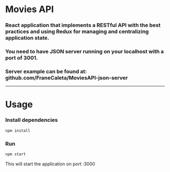 # Movies API

### React application that implements a RESTful API with the best practices and using Redux for managing and centralizing application state.

### You need to have JSON server running on your localhost with a port of 3001.
### Server example can be found at: github.com/FraneCaleta/MoviesAPI-json-server

---

# Usage

### Install dependencies

```bash
npm install
```

### Run

```bash
npm start
```

This will start the application on port :3000
